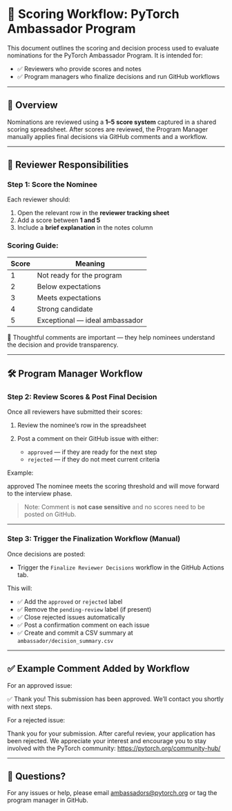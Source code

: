 # 🧮 Scoring Workflow: PyTorch Ambassador Program

This document outlines the scoring and decision process used to evaluate nominations for the PyTorch Ambassador Program. It is intended for:

- ✅ Reviewers who provide scores and notes
- ✅ Program managers who finalize decisions and run GitHub workflows

---

## 📌 Overview

Nominations are reviewed using a **1–5 score system** captured in a shared scoring spreadsheet. After scores are reviewed, the Program Manager manually applies final decisions via GitHub comments and a workflow.

---

## 👥 Reviewer Responsibilities

### Step 1: Score the Nominee

Each reviewer should:

1. Open the relevant row in the **reviewer tracking sheet**
2. Add a score between **1 and 5**
3. Include a **brief explanation** in the notes column

### Scoring Guide:

| Score | Meaning                             |
|-------|-------------------------------------|
| 1     | Not ready for the program           |
| 2     | Below expectations                  |
| 3     | Meets expectations                  |
| 4     | Strong candidate                    |
| 5     | Exceptional — ideal ambassador      |

📝 Thoughtful comments are important — they help nominees understand the decision and provide transparency.

---

## 🛠 Program Manager Workflow

### Step 2: Review Scores & Post Final Decision

Once all reviewers have submitted their scores:

1. Review the nominee’s row in the spreadsheet
2. Post a comment on their GitHub issue with either:

   - `approved` — if they are ready for the next step
   - `rejected` — if they do not meet current criteria

Example:

approved
The nominee meets the scoring threshold and will move forward to the interview phase.


> Note: Comment is **not case sensitive** and no scores need to be posted on GitHub.

---

### Step 3: Trigger the Finalization Workflow (Manual)

Once decisions are posted:

- Trigger the `Finalize Reviewer Decisions` workflow in the GitHub Actions tab.

This will:

- ✅ Add the `approved` or `rejected` label
- ✅ Remove the `pending-review` label (if present)
- ✅ Close rejected issues automatically
- ✅ Post a confirmation comment on each issue
- ✅ Create and commit a CSV summary at `ambassador/decision_summary.csv`

---

## ✅ Example Comment Added by Workflow

For an approved issue:

✅ Thank you! This submission has been approved. We’ll contact you shortly with next steps.


For a rejected issue:

Thank you for your submission. After careful review, your application has been rejected.
We appreciate your interest and encourage you to stay involved with the PyTorch community: https://pytorch.org/community-hub/


---

## 🙋 Questions?

For any issues or help, please email [ambassadors@pytorch.org](mailto:ambassadors@pytorch.org) or tag the program manager in GitHub.
